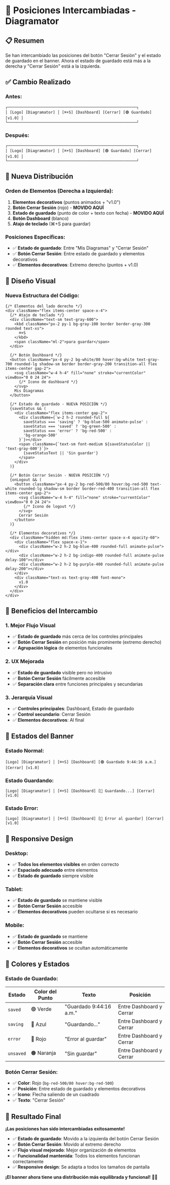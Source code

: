 # 🔄 Posiciones Intercambiadas - Diagramator

## 📋 Resumen

Se han intercambiado las posiciones del botón "Cerrar Sesión" y el estado de guardado en el banner. Ahora el estado de guardado está más a la derecha y "Cerrar Sesión" está a la izquierda.

## ✅ **Cambio Realizado**

### **Antes:**
```
┌─────────────────────────────────────────────────────────┐
│ [Logo] [Diagramator] │ [⌘+S] [Dashboard] [Cerrar] [🟢 Guardado] [v1.0] │
└─────────────────────────────────────────────────────────┘
```

### **Después:**
```
┌─────────────────────────────────────────────────────────┐
│ [Logo] [Diagramator] │ [⌘+S] [Dashboard] [🟢 Guardado] [Cerrar] [v1.0] │
└─────────────────────────────────────────────────────────┘
```

## 🎯 **Nueva Distribución**

### **Orden de Elementos (Derecha a Izquierda):**
1. **Elementos decorativos** (puntos animados + "v1.0")
2. **Botón Cerrar Sesión** (rojo) - **MOVIDO AQUÍ**
3. **Estado de guardado** (punto de color + texto con fecha) - **MOVIDO AQUÍ**
4. **Botón Dashboard** (blanco)
5. **Atajo de teclado** (⌘+S para guardar)

### **Posiciones Específicas:**
- ✅ **Estado de guardado**: Entre "Mis Diagramas" y "Cerrar Sesión"
- ✅ **Botón Cerrar Sesión**: Entre estado de guardado y elementos decorativos
- ✅ **Elementos decorativos**: Extremo derecho (puntos + v1.0)

## 🎨 **Diseño Visual**

### **Nueva Estructura del Código:**
```tsx
{/* Elementos del lado derecho */}
<div className="flex items-center space-x-4">
  {/* Atajo de teclado */}
  <div className="text-sm text-gray-600">
    <kbd className="px-2 py-1 bg-gray-100 border border-gray-300 rounded text-xs">
      ⌘+S
    </kbd>
    <span className="ml-2">para guardar</span>
  </div>

  {/* Botón Dashboard */}
  <button className="px-4 py-2 bg-white/80 hover:bg-white text-gray-700 rounded-lg shadow-sm border border-gray-200 transition-all flex items-center gap-2">
    <svg className="w-4 h-4" fill="none" stroke="currentColor" viewBox="0 0 24 24">
      {/* Icono de dashboard */}
    </svg>
    Mis Diagramas
  </button>

  {/* Estado de guardado - NUEVA POSICIÓN */}
  {saveStatus && (
    <div className="flex items-center gap-2">
      <div className={`w-2 h-2 rounded-full ${
        saveStatus === 'saving' ? 'bg-blue-500 animate-pulse' :
        saveStatus === 'saved' ? 'bg-green-500' :
        saveStatus === 'error' ? 'bg-red-500' :
        'bg-orange-500'
      }`}></div>
      <span className={`text-sm font-medium ${saveStatusColor || 'text-gray-600'}`}>
        {saveStatusText || 'Sin guardar'}
      </span>
    </div>
  )}

  {/* Botón Cerrar Sesión - NUEVA POSICIÓN */}
  {onLogout && (
    <button className="px-4 py-2 bg-red-500/80 hover:bg-red-500 text-white rounded-lg shadow-sm border border-red-400 transition-all flex items-center gap-2">
      <svg className="w-4 h-4" fill="none" stroke="currentColor" viewBox="0 0 24 24">
        {/* Icono de logout */}
      </svg>
      Cerrar Sesión
    </button>
  )}

  {/* Elementos decorativos */}
  <div className="hidden md:flex items-center space-x-4 opacity-60">
    <div className="flex space-x-1">
      <div className="w-2 h-2 bg-blue-400 rounded-full animate-pulse"></div>
      <div className="w-2 h-2 bg-indigo-400 rounded-full animate-pulse delay-100"></div>
      <div className="w-2 h-2 bg-purple-400 rounded-full animate-pulse delay-200"></div>
    </div>
    <div className="text-xs text-gray-400 font-mono">
      v1.0
    </div>
  </div>
</div>
```

## 🎯 **Beneficios del Intercambio**

### **1. Mejor Flujo Visual**
- ✅ **Estado de guardado** más cerca de los controles principales
- ✅ **Botón Cerrar Sesión** en posición más prominente (extremo derecho)
- ✅ **Agrupación lógica** de elementos funcionales

### **2. UX Mejorada**
- ✅ **Estado de guardado** visible pero no intrusivo
- ✅ **Botón Cerrar Sesión** fácilmente accesible
- ✅ **Separación clara** entre funciones principales y secundarias

### **3. Jerarquía Visual**
- ✅ **Controles principales**: Dashboard, Estado de guardado
- ✅ **Control secundario**: Cerrar Sesión
- ✅ **Elementos decorativos**: Al final

## 🔄 **Estados del Banner**

### **Estado Normal:**
```
[Logo] [Diagramator] │ [⌘+S] [Dashboard] [🟢 Guardado 9:44:16 a.m.] [Cerrar] [v1.0]
```

### **Estado Guardando:**
```
[Logo] [Diagramator] │ [⌘+S] [Dashboard] [🔵 Guardando...] [Cerrar] [v1.0]
```

### **Estado Error:**
```
[Logo] [Diagramator] │ [⌘+S] [Dashboard] [🔴 Error al guardar] [Cerrar] [v1.0]
```

## 📱 **Responsive Design**

### **Desktop:**
- ✅ **Todos los elementos visibles** en orden correcto
- ✅ **Espaciado adecuado** entre elementos
- ✅ **Estado de guardado** siempre visible

### **Tablet:**
- ✅ **Estado de guardado** se mantiene visible
- ✅ **Botón Cerrar Sesión** accesible
- ✅ **Elementos decorativos** pueden ocultarse si es necesario

### **Mobile:**
- ✅ **Estado de guardado** se mantiene
- ✅ **Botón Cerrar Sesión** accesible
- ✅ **Elementos decorativos** se ocultan automáticamente

## 🎨 **Colores y Estados**

### **Estado de Guardado:**
| Estado | Color del Punto | Texto | Posición |
|--------|----------------|-------|----------|
| `saved` | 🟢 Verde | "Guardado 9:44:16 a.m." | Entre Dashboard y Cerrar |
| `saving` | 🔵 Azul | "Guardando..." | Entre Dashboard y Cerrar |
| `error` | 🔴 Rojo | "Error al guardar" | Entre Dashboard y Cerrar |
| `unsaved` | 🟠 Naranja | "Sin guardar" | Entre Dashboard y Cerrar |

### **Botón Cerrar Sesión:**
- ✅ **Color**: Rojo (`bg-red-500/80 hover:bg-red-500`)
- ✅ **Posición**: Entre estado de guardado y elementos decorativos
- ✅ **Icono**: Flecha saliendo de un cuadrado
- ✅ **Texto**: "Cerrar Sesión"

## 🚀 **Resultado Final**

**¡Las posiciones han sido intercambiadas exitosamente!**

- ✅ **Estado de guardado**: Movido a la izquierda del botón Cerrar Sesión
- ✅ **Botón Cerrar Sesión**: Movido al extremo derecho
- ✅ **Flujo visual mejorado**: Mejor organización de elementos
- ✅ **Funcionalidad mantenida**: Todos los elementos funcionan correctamente
- ✅ **Responsive design**: Se adapta a todos los tamaños de pantalla

**¡El banner ahora tiene una distribución más equilibrada y funcional!** 🎨✨
